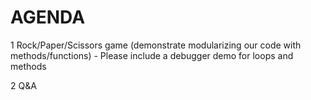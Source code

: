 AGENDA
======

1 Rock/Paper/Scissors game (demonstrate modularizing our code with methods/functions)
    - Please include a debugger demo for loops and methods

2 Q&A

